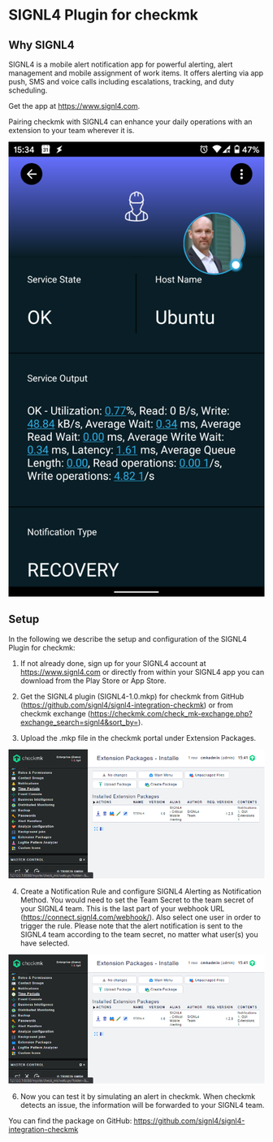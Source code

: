 # SIGNL4 Plugin for checkmk

## Why SIGNL4

SIGNL4 is a mobile alert notification app for powerful alerting, alert management and mobile assignment of work items. It offers alerting via app push, SMS and voice calls including escalations, tracking, and duty scheduling.

Get the app at https://www.signl4.com.

Pairing checkmk with SIGNL4 can enhance your daily operations with an extension to your team wherever it is.

![SIGNL4](signl4_checkmk.png)

## Setup

In the following we describe the setup and configuration of the SIGNL4 Plugin for checkmk:

1. If not already done, sign up for your SIGNL4 account at https://www.signl4.com or directly from within your SIGNL4 app you can download from the Play Store or App Store.

2. Get the SIGNL4 plugin (SIGNL4-1.0.mkp) for checkmk from GitHub (https://github.com/signl4/signl4-integration-checkmk) or from checkmk exchange (https://checkmk.com/check_mk-exchange.php?exchange_search=signl4&sort_by=).

3. Upload the .mkp file in the checkmk portal under Extension Packages.

![Extension Packages](checkmk_package.png)

4. Create a Notification Rule and configure SIGNL4 Alerting as Notification Method. You would need to set the Team Secret to the team secret of your SIGNL4 team. This is the last part of your webhook URL (https://connect.signl4.com/webhook/<team-secret>). Also select one user in order to trigger the rule. Please note that the alert notification is sent to the SIGNL4 team according to the team secret, no matter what user(s) you have selected.

![Notifications](checkmk_package.png)

6. Now you can test it by simulating an alert in checkmk. When checkmk detects an issue, the information will be forwarded to your SIGNL4 team.

You can find the package on GitHub:
https://github.com/signl4/signl4-integration-checkmk
